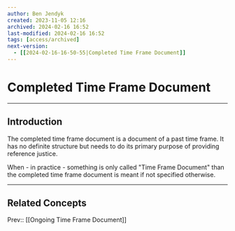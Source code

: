 ```yaml
---
author: Ben Jendyk
created: 2023-11-05 12:16
archived: 2024-02-16 16:52
last-modified: 2024-02-16 16:52
tags: [access/archived]
next-version:
  - [[2024-02-16-16-50-55|Completed Time Frame Document]]
---
```


# Completed Time Frame Document

--- 

## Introduction

The completed time frame document is a document of a past time frame. It has no definite structure but needs to do its primary purpose of providing reference justice.

When - in practice - something is only called "Time Frame Document" than the completed time frame document is meant if not specified otherwise.

--- 

## Related Concepts

Prev:: [[Ongoing Time Frame Document]]
